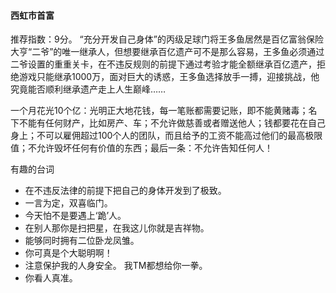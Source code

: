 #### 西虹市首富
推荐指数：9分。
“充分开发自己身体”的丙级足球门将王多鱼居然是百亿富翁保险大亨“二爷”的唯一继承人，但想要继承百亿遗产可不是那么容易，王多鱼必须通过二爷设置的重重关卡，在不违反规则的前提下通过考验才能全额继承百亿遗产，拒绝游戏只能继承1000万，面对巨大的诱惑，王多鱼选择放手一搏，迎接挑战，他究竟能否顺利继承遗产走上人生巅峰……

一个月花光10个亿：光明正大地花钱，每一笔账都需要记账，即不能黄赌毒；名下不能有任何财产，比如房产、车；不允许做慈善或者赠送他人；钱都要花在自己身上；不可以雇佣超过100个人的团队，而且给予的工资不能高过他们的最高极限值；不允许毁坏任何有价值的东西；最后一条：不允许告知任何人！

有趣的台词
- 在不违反法律的前提下把自己的身体开发到了极致。
- 一言为定，双喜临门。
- 今天怕不是要遇上‘跪’人。
- 在别人那你是扫把星，在我这儿你就是吉祥物。
- 能够同时拥有二位卧龙凤雏。
- 你可真是个大聪明啊！
- 注意保护我的人身安全。  我TM都想给你一拳。
- 你看人真准。



